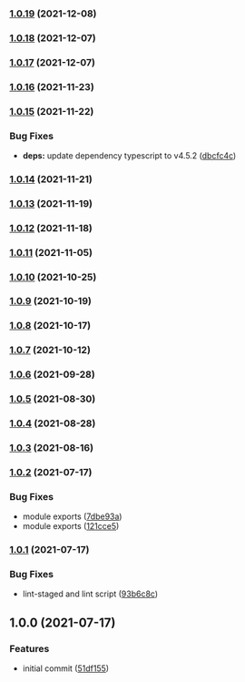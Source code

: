 ### [1.0.19](https://github.com/iamskok/bigint-base62/compare/v1.0.18...v1.0.19) (2021-12-08)

### [1.0.18](https://github.com/iamskok/bigint-base62/compare/v1.0.17...v1.0.18) (2021-12-07)

### [1.0.17](https://github.com/iamskok/bigint-base62/compare/v1.0.16...v1.0.17) (2021-12-07)

### [1.0.16](https://github.com/iamskok/bigint-base62/compare/v1.0.15...v1.0.16) (2021-11-23)

### [1.0.15](https://github.com/iamskok/bigint-base62/compare/v1.0.14...v1.0.15) (2021-11-22)

### Bug Fixes

- **deps:** update dependency typescript to v4.5.2
  ([dbcfc4c](https://github.com/iamskok/bigint-base62/commit/dbcfc4c6104d6dd20d7265a675ea48173f92dbeb))

### [1.0.14](https://github.com/iamskok/bigint-base62/compare/v1.0.13...v1.0.14) (2021-11-21)

### [1.0.13](https://github.com/iamskok/bigint-base62/compare/v1.0.12...v1.0.13) (2021-11-19)

### [1.0.12](https://github.com/iamskok/bigint-base62/compare/v1.0.11...v1.0.12) (2021-11-18)

### [1.0.11](https://github.com/iamskok/bigint-base62/compare/v1.0.10...v1.0.11) (2021-11-05)

### [1.0.10](https://github.com/iamskok/bigint-base62/compare/v1.0.9...v1.0.10) (2021-10-25)

### [1.0.9](https://github.com/iamskok/bigint-base62/compare/v1.0.8...v1.0.9) (2021-10-19)

### [1.0.8](https://github.com/iamskok/bigint-base62/compare/v1.0.7...v1.0.8) (2021-10-17)

### [1.0.7](https://github.com/iamskok/bigint-base62/compare/v1.0.6...v1.0.7) (2021-10-12)

### [1.0.6](https://github.com/iamskok/bigint-base62/compare/v1.0.5...v1.0.6) (2021-09-28)

### [1.0.5](https://github.com/iamskok/bigint-base62/compare/v1.0.4...v1.0.5) (2021-08-30)

### [1.0.4](https://github.com/iamskok/bigint-base62/compare/v1.0.3...v1.0.4) (2021-08-28)

### [1.0.3](https://github.com/iamskok/bigint-base62/compare/v1.0.2...v1.0.3) (2021-08-16)

### [1.0.2](https://github.com/iamskok/bigint-base62/compare/v1.0.1...v1.0.2) (2021-07-17)

### Bug Fixes

- module exports
  ([7dbe93a](https://github.com/iamskok/bigint-base62/commit/7dbe93a46a17fd4f51c6742eaf6ad6b81b96db25))
- module exports
  ([121cce5](https://github.com/iamskok/bigint-base62/commit/121cce54aa696cb35f208cba06edb3368c5d1a19))

### [1.0.1](https://github.com/iamskok/bigint-base62/compare/v1.0.0...v1.0.1) (2021-07-17)

### Bug Fixes

- lint-staged and lint script
  ([93b6c8c](https://github.com/iamskok/bigint-base62/commit/93b6c8c4a4361f708c4e612600a16ab77d92d66a))

## 1.0.0 (2021-07-17)

### Features

- initial commit
  ([51df155](https://github.com/iamskok/bigint-base62/commit/51df155cbc9ab9934cfd67a026ac992b4c423693))
